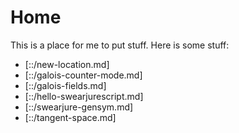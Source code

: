 # Home

This is a place for me to put stuff. Here is some stuff:
+ [::/new-location.md]
+ [::/galois-counter-mode.md]
+ [::/galois-fields.md]
+ [::/hello-swearjurescript.md]
+ [::/swearjure-gensym.md]
+ [::/tangent-space.md]
